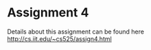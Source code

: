 # Assignment 4

Details about this assignment can be found here <http://cs.iit.edu/~cs525/assign4.html>
